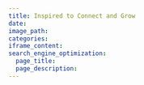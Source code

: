 ```yaml
---
title: Inspired to Connect and Grow
date:
image_path:
categories:
iframe_content:
search_engine_optimization:
  page_title:
  page_description:
---
```

